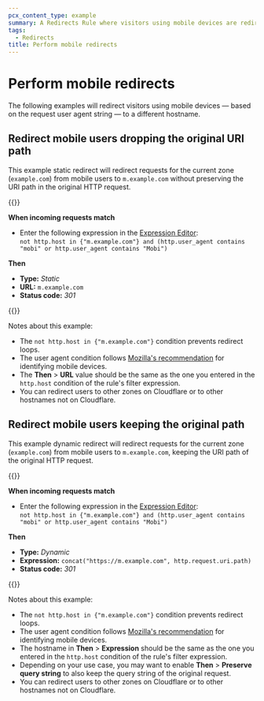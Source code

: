 ```yaml
---
pcx_content_type: example
summary: A Redirects Rule where visitors using mobile devices are redirected to a different hostname.
tags:
  - Redirects
title: Perform mobile redirects
---
```


# Perform mobile redirects

The following examples will redirect visitors using mobile devices — based on the request user agent string — to a different hostname.

## Redirect mobile users dropping the original URI path

This example static redirect will redirect requests for the current zone (`example.com`) from mobile users to `m.example.com` without preserving the URI path in the original HTTP request.

{{<example>}}

**When incoming requests match**

* Enter the following expression in the [Expression Editor](/ruleset-engine/rules-language/expressions/edit-expressions/#expression-editor):<br>
`not http.host in {"m.example.com"} and (http.user_agent contains "mobi" or http.user_agent contains "Mobi")`

**Then**

* **Type:** _Static_
* **URL:** `m.example.com`
* **Status code:** _301_

{{</example>}}

Notes about this example:
* The `not http.host in {"m.example.com"}` condition prevents redirect loops.
* The user agent condition follows [Mozilla's recommendation](https://developer.mozilla.org/en-US/docs/Web/HTTP/Headers/User-Agent/Firefox#device-specific_user_agent_strings) for identifying mobile devices.
* The **Then** > **URL** value should be the same as the one you entered in the `http.host` condition of the rule's filter expression.
* You can redirect users to other zones on Cloudflare or to other hostnames not on Cloudflare.

## Redirect mobile users keeping the original path

This example dynamic redirect will redirect requests for the current zone (`example.com`) from mobile users to `m.example.com`, keeping the URI path of the original HTTP request.

{{<example>}}

**When incoming requests match**

* Enter the following expression in the [Expression Editor](/ruleset-engine/rules-language/expressions/edit-expressions/#expression-editor):<br>
`not http.host in {"m.example.com"} and (http.user_agent contains "mobi" or http.user_agent contains "Mobi")`

**Then**

* **Type:** _Dynamic_
* **Expression:** `concat("https://m.example.com", http.request.uri.path)`
* **Status code:** _301_

{{</example>}}

Notes about this example:
* The `not http.host in {"m.example.com"}` condition prevents redirect loops.
* The user agent condition follows [Mozilla's recommendation](https://developer.mozilla.org/en-US/docs/Web/HTTP/Headers/User-Agent/Firefox#device-specific_user_agent_strings) for identifying mobile devices.
* The hostname in **Then** > **Expression** should be the same as the one you entered in the `http.host` condition of the rule's filter expression.
* Depending on your use case, you may want to enable **Then** > **Preserve query string** to also keep the query string of the original request.
* You can redirect users to other zones on Cloudflare or to other hostnames not on Cloudflare.
